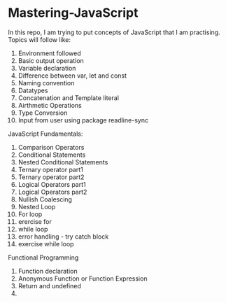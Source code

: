 # Mastering-JavaScript
In this repo, I am trying to put concepts of JavaScript that I am practising.
Topics will follow like:
1. Environment followed
2. Basic output operation
3. Variable declaration
4. Difference between var, let and const
5. Naming convention
6. Datatypes
7. Concatenation and Template literal
8. Airthmetic Operations
9. Type Conversion
10. Input from user using package readline-sync
    
JavaScript Fundamentals:
1. Comparison Operators
2. Conditional Statements
3. Nested Conditional Statements
4. Ternary operator part1
5. Ternary operator part2
6. Logical Operators part1
7. Logical Operators part2
8. Nullish Coalescing
9. Nested Loop
10. For loop
11. erercise for
12. while loop
13. error handling - try catch block
14. exercise while loop

Functional Programming
1. Function declaration
2. Anonymous Function or Function Expression
3. Return and undefined
4. 
